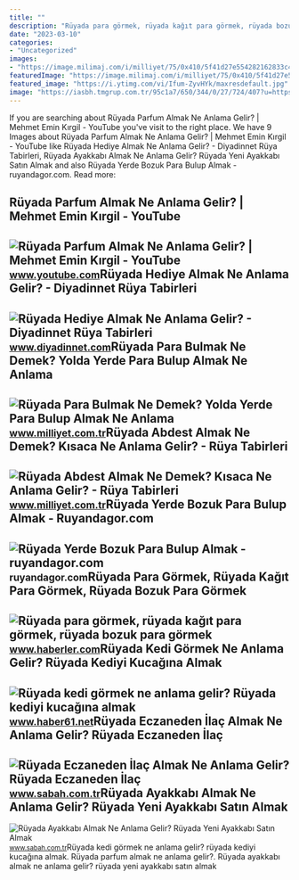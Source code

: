 ```yaml
---
title: ""
description: "Rüyada para görmek, rüyada kağıt para görmek, rüyada bozuk para görmek"
date: "2023-03-10"
categories:
- "Uncategorized"
images:
- "https://image.milimaj.com/i/milliyet/75/0x410/5f41d27e554282162833c418.jpg"
featuredImage: "https://image.milimaj.com/i/milliyet/75/0x410/5f41d27e554282162833c418.jpg"
featured_image: "https://i.ytimg.com/vi/Ifum-ZyvHYk/maxresdefault.jpg"
image: "https://iasbh.tmgrup.com.tr/95c1a7/650/344/0/27/724/407?u=https://isbh.tmgrup.com.tr/sbh/2022/06/20/ruyada-eczaneden-ilac-almak-ne-anlama-gelir-ruyada-eczaneden-ilac-almanin-anlami-1655708835663.jpg"
---
```


If you are searching about Rüyada Parfum Almak Ne Anlama Gelir? | Mehmet Emin Kırgil - YouTube you've visit to the right place. We have 9 Images about Rüyada Parfum Almak Ne Anlama Gelir? | Mehmet Emin Kırgil - YouTube like Rüyada Hediye Almak Ne Anlama Gelir? - Diyadinnet Rüya Tabirleri, Rüyada Ayakkabı Almak Ne Anlama Gelir? Rüyada Yeni Ayakkabı Satın Almak and also Rüyada Yerde Bozuk Para Bulup Almak - ruyandagor.com. Read more:

Rüyada Parfum Almak Ne Anlama Gelir? | Mehmet Emin Kırgil - YouTube
-------------------------------------------------------------------

 ![Rüyada Parfum Almak Ne Anlama Gelir? | Mehmet Emin Kırgil - YouTube](https://i.ytimg.com/vi/Ifum-ZyvHYk/maxresdefault.jpg) <small>www.youtube.com</small>Rüyada Hediye Almak Ne Anlama Gelir? - Diyadinnet Rüya Tabirleri
----------------------------------------------------------------

 ![Rüyada Hediye Almak Ne Anlama Gelir? - Diyadinnet Rüya Tabirleri](https://www.diyadinnet.com/d/ruya/ruyada-hediye-almak-ne-anlama-gelir-10488.jpg) <small>www.diyadinnet.com</small>Rüyada Para Bulmak Ne Demek? Yolda Yerde Para Bulup Almak Ne Anlama
-------------------------------------------------------------------

 ![Rüyada Para Bulmak Ne Demek? Yolda Yerde Para Bulup Almak Ne Anlama](https://image.milimaj.com/i/milliyet/75/0x410/5f41d27e554282162833c418.jpg) <small>www.milliyet.com.tr</small>Rüyada Abdest Almak Ne Demek? Kısaca Ne Anlama Gelir? - Rüya Tabirleri
----------------------------------------------------------------------

 ![Rüyada Abdest Almak Ne Demek? Kısaca Ne Anlama Gelir? - Rüya Tabirleri](https://i2.milimaj.com/i/milliyet/75/0x0/61ae0cc986b24a0f60e79653.jpg) <small>www.milliyet.com.tr</small>Rüyada Yerde Bozuk Para Bulup Almak - Ruyandagor.com
----------------------------------------------------

 ![Rüyada Yerde Bozuk Para Bulup Almak - ruyandagor.com](https://images.ruyandagor.com/2017/05/yerde-bozuk-para-bulup-almak-1945.jpg) <small>ruyandagor.com</small>Rüyada Para Görmek, Rüyada Kağıt Para Görmek, Rüyada Bozuk Para Görmek
----------------------------------------------------------------------

 ![Rüyada para görmek, rüyada kağıt para görmek, rüyada bozuk para görmek](https://i.hbrcdn.com/haber/2019/10/26/ruyada-para-gormek-ne-anlama-gelir-12562711_276_m.jpg) <small>www.haberler.com</small>Rüyada Kedi Görmek Ne Anlama Gelir? Rüyada Kediyi Kucağına Almak
----------------------------------------------------------------

 ![Rüyada kedi görmek ne anlama gelir? Rüyada kediyi kucağına almak](https://haber61net.teimg.com/crop/1280x720/haber61-net/images/haberler/2021/10/21/ruyada_kedi_gormek_ne_anlama_gelir_ruyada_kediyi_kucagina_almak_h436932_35a7f.webp) <small>www.haber61.net</small>Rüyada Eczaneden İlaç Almak Ne Anlama Gelir? Rüyada Eczaneden İlaç
------------------------------------------------------------------

 ![Rüyada Eczaneden İlaç Almak Ne Anlama Gelir? Rüyada Eczaneden İlaç](https://iasbh.tmgrup.com.tr/95c1a7/650/344/0/27/724/407?u=https://isbh.tmgrup.com.tr/sbh/2022/06/20/ruyada-eczaneden-ilac-almak-ne-anlama-gelir-ruyada-eczaneden-ilac-almanin-anlami-1655708835663.jpg) <small>www.sabah.com.tr</small>Rüyada Ayakkabı Almak Ne Anlama Gelir? Rüyada Yeni Ayakkabı Satın Almak
-----------------------------------------------------------------------

 ![Rüyada Ayakkabı Almak Ne Anlama Gelir? Rüyada Yeni Ayakkabı Satın Almak](https://iasbh.tmgrup.com.tr/9a24a5/752/395/0/92/682/450?u=https://isbh.tmgrup.com.tr/sbh/2021/09/09/ruyada-ayakkabi-almak-ne-anlama-gelir-ruyada-yeni-ayakkabi-almak-ne-demek-1631193871858.jpg) <small>www.sabah.com.tr</small>Rüyada kedi görmek ne anlama gelir? rüyada kediyi kucağına almak. Rüyada parfum almak ne anlama gelir?. Rüyada ayakkabı almak ne anlama gelir? rüyada yeni ayakkabı satın almak
